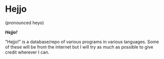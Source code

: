 # Hejjo
 (pronounced heyo)

 _**Hejjo!**_

 "Hejjo!" is a database/repo of various programs in various languages. Some of these will be from the internet but I will try as much as possible to give credit wherever I can.